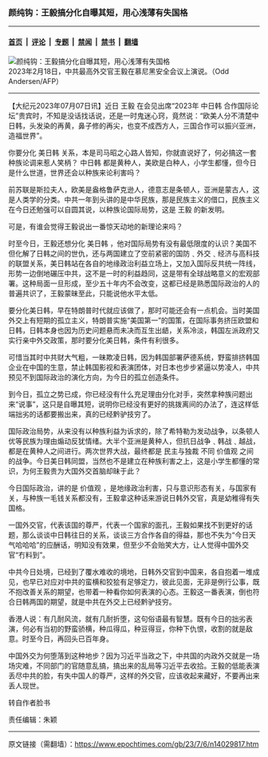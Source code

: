 ### 颜纯钩：王毅搞分化自曝其短，用心浅薄有失国格

---

#### [首页](../../../..?n14029817) &nbsp;|&nbsp; [评论](../../../../../epoch-comment?n14029817) &nbsp;|&nbsp; [专题](../../../../../epoch-special?n14029817) &nbsp;|&nbsp; [禁闻](../../../../../epoch-news?n14029817) &nbsp;|&nbsp; [禁书](../../../../../books?n14029817) &nbsp;|&nbsp; [翻墙](https://github.com/gfw-breaker/nogfw/blob/master/README.md?n14029817)


<div><img alt="颜纯钩：王毅搞分化自曝其短，用心浅薄有失国格" class="attachment-djy_600_400 size-djy_600_400 wp-post-image" src="https://i.epochtimes.com/assets/uploads/2023/02/id13933430-600679-600x400.jpg"/>
<div class="caption">
 2023年2月18日，中共最高外交官王毅在慕尼黑安全会议上演说。（Odd Andersen/AFP）
</div></div><hr/><div class="post_content" id="artbody" itemprop="articleBody">
 <!-- article content begin -->
 <p>
  【大纪元2023年07月07日讯】近日
  <ok href="https://www.epochtimes.com/gb/tag/%E7%8E%8B%E6%AF%85.html">
   王毅
  </ok>
  在会见出席“2023年
  <ok href="https://www.epochtimes.com/gb/tag/%E4%B8%AD%E6%97%A5%E9%9F%A9.html">
   中日韩
  </ok>
  合作国际论坛”贵宾时，不知是没话找话说，还是一时鬼迷心窍，竟然说：“欧美人分不清楚中日韩，头发染的再黄，鼻子修的再尖，也变不成西方人，三国合作可以振兴亚洲，造福世界”。
 </p>
 <p>
  你要分化
  <ok href="https://www.epochtimes.com/gb/tag/%E7%BE%8E%E6%97%A5%E9%9F%A9.html">
   美日韩
  </ok>
  关系，本是司马昭之心路人皆知，你就直说好了，何必搞这一套种族论调来惹人笑柄？
  <ok href="https://www.epochtimes.com/gb/tag/%E4%B8%AD%E6%97%A5%E9%9F%A9.html">
   中日韩
  </ok>
  都是黄种人，美欧是白种人，小学生都懂，但今日是什么世道，世界还会以种族来论利害吗？
 </p>
 <p>
  前苏联是斯拉夫人，欧美是盎格鲁萨克逊人，德意志是条顿人，亚洲是蒙古人，这是人类学的分类。中共一年到头讲的是中华民族，那是民族主义的借口，民族主义在今日还勉强可以自圆其说，以种族论国际局势，这是
  <ok href="https://www.epochtimes.com/gb/tag/%E7%8E%8B%E6%AF%85.html">
   王毅
  </ok>
  的新发明。
 </p>
 <p>
  可是，有谁会觉得王毅说出一番惊天动地的新理论来吗？
 </p>
 <p>
  时至今日，王毅还想分化
  <ok href="https://www.epochtimes.com/gb/tag/%E7%BE%8E%E6%97%A5%E9%9F%A9.html">
   美日韩
  </ok>
  ，他对国际局势有没有最低限度的认识？美国不但化解了日韩之间的世仇，还与两国建立了空前紧密的国防﹑外交﹑经济与高科技的联盟关系，美日韩站在各自的地缘政治利益立场上，又加入国际反共统一阵线，形势一边倒地碾压中共，这不是一时的利益趋同，这是带有全球战略意义的宏观部署。这种局面一旦形成，至少五十年内不会改变，这都已经是熟悉国际政治的人的普遍共识了，王毅蒙昧至此，只能说他水平太低。
 </p>
 <p>
  要分化美日韩，早在特朗普时代就应该做了，那时可能还会有一点机会。当时美国外交上有短期的孤立主义，特朗普实施“美国第一”的国策，在国际事务挤压欧盟和日韩，日韩本身也因为历史问题悬而未决而互生出龉，关系冷淡，韩国左派政府又实行亲中外交政策，那时要分化美日韩，条件有利很多。
 </p>
 <p>
  可惜当其时中共财大气粗，一昧欺凌日韩，因为韩国部署萨德系统，野蛮排挤韩国企业在中国的生意，禁止韩国影视和表演团体，对日本也步步紧逼以势凌人，中共预见不到国际政治的演化方向，为今日的孤立创造条件。
 </p>
 <p>
  到今日，孤立之势已成，你已经没有什么充足理由分化对手，突然拿种族问题出来“说事”，这只是自曝其短，说明你已经没有更好的挑拨离间的办法了，连这样低端拙劣的话都要搬出来，真的已经黔驴技穷了。
 </p>
 <p>
  国际政治局势，从来没有以种族利益为诉求的，除了希特勒为发动战争，以条顿人优等民族为理由煽动反犹情绪。大半个亚洲是黄种人，但抗日战争﹑韩战﹑越战，都是在黄种人之间进行。两次世界大战，最终都是
  <ok href="https://www.epochtimes.com/gb/tag/%E6%B0%91%E4%B8%BB%E4%B8%8E%E7%8B%AC%E8%A3%81.html">
   民主与独裁
  </ok>
  不同
  <ok href="https://www.epochtimes.com/gb/tag/%E4%BB%B7%E5%80%BC%E8%A7%82.html">
   价值观
  </ok>
  之间的战争。今日美日韩同盟，当然也不是建立在种族利害之上，这是小学生都懂的常识，为何王毅贵为大国外交首脑却昧于此？
 </p>
 <p>
  今日国际政治，讲的是
  <ok href="https://www.epochtimes.com/gb/tag/%E4%BB%B7%E5%80%BC%E8%A7%82.html">
   价值观
  </ok>
  ，是地缘政治利害，只与意识形态有关，与国家有关，与种族一毛钱关系都没有，王毅拿这种话来游说日韩外交官，真是幼稚得有失国格。
 </p>
 <p>
  一国外交官，代表该国的尊严，代表一个国家的面孔，王毅如果找不到更好的话题，那么谈谈中日韩往日的关系，谈谈三方合作各自的得益，那也不失为“今日天气哈哈哈”的应酬话，明知没有效果，但至少不会贻笑大方，让人觉得中国外交官“冇料到”。
 </p>
 <p>
  中共今日处境，已经到了覆水难收的境地，日韩外交官到中国来，各自抱着一堆成见，也早已对应对中共的蛮横和狡狯有足够定力，彼此见面，无非是例行公事，既不抱改善关系的期望，也带着一种看你如何表演的心态。王毅这一番表演，倒也符合日韩两国的期望，就是中共在外交上已经黔驴技穷。
 </p>
 <p>
  香港人说：有几耐风流，就有几耐折堕，这句俗语最有智慧。既有今日的拙劣表演，何必有当初的野蛮骄横，种瓜得瓜，种豆得豆，你种下仇恨，收割的就是敌意。时至今日，再回头已百年身。
 </p>
 <p>
  中国外交为何堕落到这种地步？因为习近平当政之下，中共国的内政外交就是一场场灾难，不同部门的官随意乱搞，搞出来的乱局等习近平去收拾。王毅的低能表演丢尽中共的脸，有失中国人的尊严，这样的外交官，应该收起来藏好，不要再出来丢人现世。
 </p>
 <p>
  转自作者脸书
 </p>
 <p>
  责任编辑：朱颖
 </p>
 <!-- article content end -->
 <div id="below_article_ad">
 </div>
</div>


---

原文链接（需翻墙）：https://www.epochtimes.com/gb/23/7/6/n14029817.htm